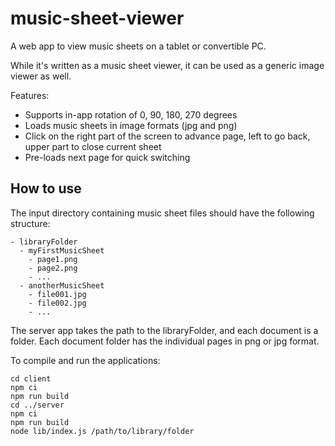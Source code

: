 # music-sheet-viewer

A web app to view music sheets on a tablet or convertible PC.

While it's written as a music sheet viewer, it can be used as a generic image viewer as well.

Features:
* Supports in-app rotation of 0, 90, 180, 270 degrees
* Loads music sheets in image formats (jpg and png)
* Click on the right part of the screen to advance page, left to go back, upper part to close current sheet
* Pre-loads next page for quick switching

## How to use

The input directory containing music sheet files should have the following structure:
```
- libraryFolder
  - myFirstMusicSheet
    - page1.png
    - page2.png
    - ...
  - anotherMusicSheet
    - file001.jpg
    - file002.jpg
    - ...
```

The server app takes the path to the libraryFolder, and each document is a folder. Each document folder has the individual pages in png or jpg format.

To compile and run the applications:
```
cd client
npm ci
npm run build
cd ../server
npm ci
npm run build
node lib/index.js /path/to/library/folder
```